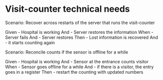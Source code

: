 # Visit-counter technical needs

Scenario: Recover across restarts of the server
that runs the visit-counter

  Given - Hospital is working
  And - Server restores the information
  When - Server fails
  And - Server restores
  Then - Lost information is recovered
  And - it starts counting again

Scenario: Reconcile counts if the sensor is offline for a while

  Given - Hospital is working
  And - Sensor at the entrance counts visitor
  When - Sensor goes offline for a while
  And - if there is a visitor, the entry goes in a register
  Then - restart the counting with updated numbers
